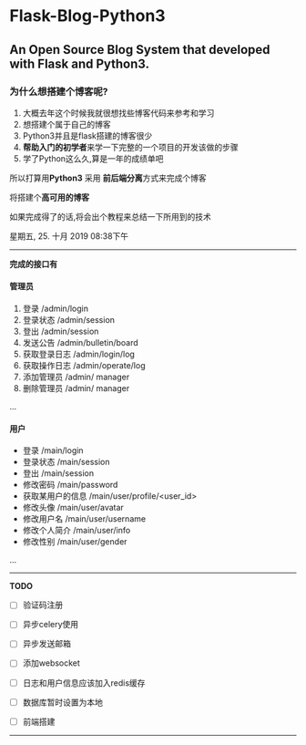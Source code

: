 # Flask-Blog-Python3
An Open Source Blog System that developed with Flask and Python3.
---
### 为什么想搭建个博客呢?
1. 大概去年这个时候我就很想找些博客代码来参考和学习
2. 想搭建个属于自己的博客
3. Python3并且是flask搭建的博客很少
4. **帮助入门的初学者**来学一下完整的一个项目的开发该做的步骤
5. 学了Python这么久,算是一年的成绩单吧

所以打算用**Python3** 采用 **前后端分离**方式来完成个博客

将搭建个**高可用的博客**

如果完成得了的话,将会出个教程来总结一下所用到的技术

星期五, 25. 十月 2019 08:38下午 
*****
**完成的接口有**

#### 管理员

1. 登录  /admin/login
2. 登录状态  /admin/session
3. 登出  /admin/session
4. 发送公告  /admin/bulletin/board
5. 获取登录日志  /admin/login/log
6. 获取操作日志 /admin/operate/log
7. 添加管理员 /admin/ manager
8. 删除管理员 /admin/ manager

...


#### 用户

- 登录  /main/login
- 登录状态  /main/session
- 登出  /main/session
- 修改密码  /main/password
- 获取某用户的信息 /main/user/profile/<user_id>
- 修改头像 /main/user/avatar
- 修改用户名 /main/user/username
- 修改个人简介 /main/user/info
- 修改性别 /main/user/gender

...


---
**TODO**


- [ ] 验证码注册
- [ ] 异步celery使用
- [ ] 异步发送邮箱
- [ ] 添加websocket
- [ ] 日志和用户信息应该加入redis缓存
- [ ] 数据库暂时设置为本地
- [ ] 前端搭建


---
